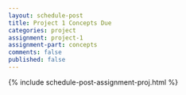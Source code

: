 ```yaml
---
layout: schedule-post
title: Project 1 Concepts Due
categories: project
assignment: project-1
assignment-part: concepts
comments: false
published: false
---
```

{% include schedule-post-assignment-proj.html %}
